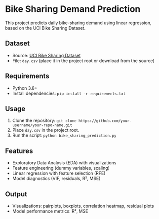 # Bike Sharing Demand Prediction

This project predicts daily bike-sharing demand using linear regression, based on the UCI Bike Sharing Dataset.

## Dataset
- Source: [UCI Bike Sharing Dataset](https://archive.ics.uci.edu/ml/datasets/Bike+Sharing+Dataset)
- File: `day.csv` (place it in the project root or download from the source)

## Requirements
- Python 3.8+
- Install dependencies: `pip install -r requirements.txt`

## Usage
1. Clone the repository: `git clone https://github.com/your-username/your-repo-name.git`
2. Place `day.csv` in the project root.
3. Run the script: `python bike_sharing_prediction.py`

## Features
- Exploratory Data Analysis (EDA) with visualizations
- Feature engineering (dummy variables, scaling)
- Linear regression with feature selection (RFE)
- Model diagnostics (VIF, residuals, R², MSE)

## Output
- Visualizations: pairplots, boxplots, correlation heatmap, residual plots
- Model performance metrics: R², MSE